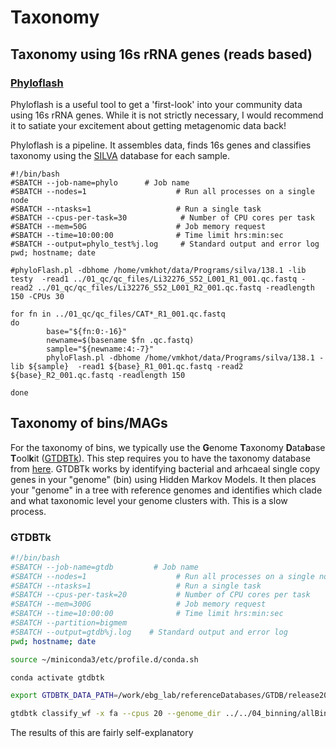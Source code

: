 # Taxonomy

## Taxonomy using 16s rRNA genes (reads based)
### [Phyloflash](http://hrgv.github.io/phyloFlash/#:~:text=metagenomic%20dataset.-,phyloFlash%20is%20a%20pipeline%20to%20rapidly%20reconstruct%20the%20SSU%20rRNAs,taxa%20(NTUs)%20are%20handled.)

Phyloflash is a useful tool to get a 'first-look' into your community data using 16s rRNA genes. While it is not strictly necessary, I would recommend it to satiate your excitement about getting metagenomic data back!

Phyloflash is a pipeline. It assembles data, finds 16s genes and classifies taxonomy using the [SILVA](https://www.arb-silva.de/) database for each sample. 

```shell
#!/bin/bash
#SBATCH --job-name=phylo      # Job name
#SBATCH --nodes=1                    # Run all processes on a single node
#SBATCH --ntasks=1                   # Run a single task
#SBATCH --cpus-per-task=30            # Number of CPU cores per task
#SBATCH --mem=50G                    # Job memory request
#SBATCH --time=10:00:00              # Time limit hrs:min:sec
#SBATCH --output=phylo_test%j.log     # Standard output and error log
pwd; hostname; date

#phyloFlash.pl -dbhome /home/vmkhot/data/Programs/silva/138.1 -lib testy  -read1 ../01_qc/qc_files/Li32276_S52_L001_R1_001.qc.fastq -read2 ../01_qc/qc_files/Li32276_S52_L001_R2_001.qc.fastq -readlength 150 -CPUs 30

for fn in ../01_qc/qc_files/CAT*_R1_001.qc.fastq
do
        base="${fn:0:-16}"
        newname=$(basename $fn .qc.fastq)
        sample="${newname:4:-7}"
    	phyloFlash.pl -dbhome /home/vmkhot/data/Programs/silva/138.1 -lib ${sample}  -read1 ${base}_R1_001.qc.fastq -read2 ${base}_R2_001.qc.fastq -readlength 150

done
```
## Taxonomy of bins/MAGs
For the taxonomy of bins, we typically use the **G**enome **T**axonomy **D**ata**b**ase **T**ool**k**it ([GTDBTk](https://github.com/Ecogenomics/GTDBTk)). This step requires you to have the taxonomy database from [here](https://gtdb.ecogenomic.org/). GTDBTk works by identifying bacterial and arhcaeal single copy genes in your "genome" (bin) using Hidden Markov Models. It then places your "genome" in a tree with reference genomes and identifies which clade and what taxonomic level your genome clusters with. This is a slow process. 

### GTDBTk

```sh
#!/bin/bash
#SBATCH --job-name=gtdb			# Job name
#SBATCH --nodes=1                    # Run all processes on a single node
#SBATCH --ntasks=1                   # Run a single task
#SBATCH --cpus-per-task=20           # Number of CPU cores per task
#SBATCH --mem=300G                   # Job memory request
#SBATCH --time=10:00:00              # Time limit hrs:min:sec
#SBATCH --partition=bigmem
#SBATCH --output=gtdb%j.log    # Standard output and error log
pwd; hostname; date

source ~/miniconda3/etc/profile.d/conda.sh

conda activate gtdbtk

export GTDBTK_DATA_PATH=/work/ebg_lab/referenceDatabases/GTDB/release202/ > /home/vmkhot/miniconda3/envs/gtdbtk/etc/conda/activate.d/gtdbtk.sh

gtdbtk classify_wf -x fa --cpus 20 --genome_dir ../../04_binning/allBins/ --out_dir ./ --pplacer_cpus 20
```

The results of this are fairly self-explanatory